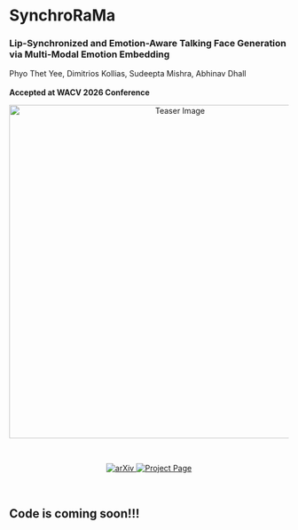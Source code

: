 # SynchroRaMa
### Lip-Synchronized and Emotion-Aware Talking Face Generation via Multi-Modal Emotion Embedding

Phyo Thet Yee, Dimitrios Kollias, Sudeepta Mishra, Abhinav Dhall <br><br>
**Accepted at WACV 2026 Conference**

<p align="center">
  <img src="/content/synchrorama_teaser.png" alt="Teaser Image" width="600"/>
</p>
<br>

<p align="center">
  <a href="https://arxiv.org/abs/xxxx.xxxxx">
    <img src="https://img.shields.io/badge/arXiv-Paper-red?style=for-the-badge&logo=arxiv" alt="arXiv">
  </a>
  <a href="https://novicemm.github.io/synchrorama">
    <img src="https://img.shields.io/badge/Project-Page-blue?style=for-the-badge&logo=google-chrome" alt="Project Page">
  </a>
</p>
<br>

## Code is coming soon!!!
